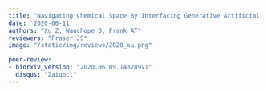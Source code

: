 ```yaml
---
title: "Navigating Chemical Space By Interfacing Generative Artificial Intelligence and Molecular Docking"
date: '2020-06-11'
authors: "Xu Z, Wauchope O, Frank AT"
reviewers: "Fraser JS"
image: "/static/img/reviews/2020_xu.png"

peer-review:
- biorxiv_version: "2020.06.09.143289v1"
  disqus: "2aiqbcl"
---
```

